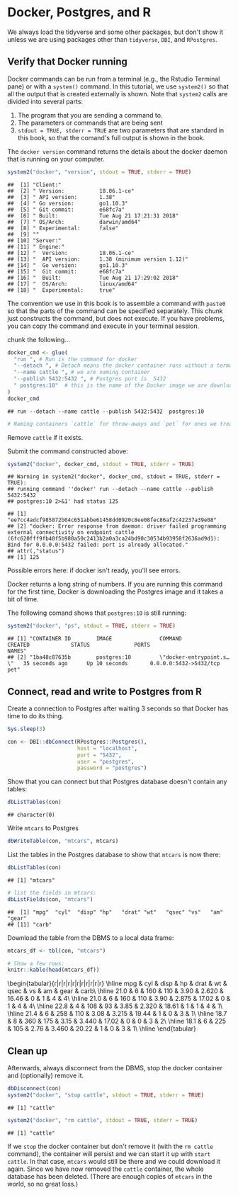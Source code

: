 # Docker, Postgres, and R

We always load the tidyverse and some other packages, but don't show it unless we are using packages other than `tidyverse`, `DBI`, and `RPostgres`.

## Verify that Docker running

Docker commands can be run from a terminal (e.g., the Rstudio Terminal pane) or with a `system()` command.  In this tutorial, we use `system2()` so that all the output that is created externally is shown.  Note that `system2` calls are divided into several parts:

1. The program that you are sending a command to.
2. The parameters or commands that are being sent
3. `stdout = TRUE, stderr = TRUE` are two parameters that are standard in this book, so that the comand's full output is shown in the book.

The `docker version` command returns the details about the docker daemon that is running on your computer.

```r
system2("docker", "version", stdout = TRUE, stderr = TRUE)
```

```
##  [1] "Client:"                                        
##  [2] " Version:           18.06.1-ce"                 
##  [3] " API version:       1.38"                       
##  [4] " Go version:        go1.10.3"                   
##  [5] " Git commit:        e68fc7a"                    
##  [6] " Built:             Tue Aug 21 17:21:31 2018"   
##  [7] " OS/Arch:           darwin/amd64"               
##  [8] " Experimental:      false"                      
##  [9] ""                                               
## [10] "Server:"                                        
## [11] " Engine:"                                       
## [12] "  Version:          18.06.1-ce"                 
## [13] "  API version:      1.38 (minimum version 1.12)"
## [14] "  Go version:       go1.10.3"                   
## [15] "  Git commit:       e68fc7a"                    
## [16] "  Built:            Tue Aug 21 17:29:02 2018"   
## [17] "  OS/Arch:          linux/amd64"                
## [18] "  Experimental:     true"
```

The convention we use in this book is to assemble a command with `paste0` so that the parts of the command can be specified separately.  This chunk just constructs the command, but does not execute.  If you have problems, you can copy the command and execute in your terminal session.

chunk the following... 

```r
docker_cmd <- glue(
  "run ", # Run is the command for docker
  "--detach ", # Detach means the docker container runs without a termanil
  "--name cattle ", # we are naming container
  "--publish 5432:5432 ", # Postgres port is  5432
  " postgres:10"  # this is the name of the Docker image we are downloading / executing.
)
docker_cmd
```

```
## run --detach --name cattle --publish 5432:5432  postgres:10
```

```r
# Naming containers `cattle` for throw-aways and `pet` for ones we treasure and keep around.  :-)
```

Remove `cattle` if it exists.

Submit the command constructed above:

```r
system2("docker", docker_cmd, stdout = TRUE, stderr = TRUE)
```

```
## Warning in system2("docker", docker_cmd, stdout = TRUE, stderr = TRUE):
## running command ''docker' run --detach --name cattle --publish 5432:5432
## postgres:10 2>&1' had status 125
```

```
## [1] "ee7cc4adcf985872b04c651abbe61458dd0920c8ee08fec86af2c42237a39e08"                                                                                                                                                                   
## [2] "docker: Error response from daemon: driver failed programming external connectivity on endpoint cattle (6fc620fff9fb40f5b980a50c2413b2a0a3ca24bd90c30534b93958f2636ad9d1): Bind for 0.0.0.0:5432 failed: port is already allocated."
## attr(,"status")
## [1] 125
```
Possible errors here: if docker isn't ready, you'll see errors.

Docker returns a long string of numbers.  If you are running this command for the first time, Docker is downloading the Postgres image and it takes a bit of time.

The following comand shows that `postgres:10` is still running:

```r
system2("docker", "ps", stdout = TRUE, stderr = TRUE)
```

```
## [1] "CONTAINER ID        IMAGE               COMMAND                  CREATED             STATUS              PORTS                    NAMES"
## [2] "1ba48c87635b        postgres:10         \"docker-entrypoint.s…\"   35 seconds ago      Up 10 seconds       0.0.0.0:5432->5432/tcp   pet"
```
## Connect, read and write to Postgres from R

Create a connection to Postgres after waiting 3 seconds so that Docker has time to do its thing.

```r
Sys.sleep(3)

con <- DBI::dbConnect(RPostgres::Postgres(),
                      host = "localhost",
                      port = "5432",
                      user = "postgres",
                      password = "postgres")
```

Show that you can connect but that Postgres database doesn't contain any tables:


```r
dbListTables(con)
```

```
## character(0)
```

Write `mtcars` to Postgres

```r
dbWriteTable(con, "mtcars", mtcars)
```

List the tables in the Postgres database to show that `mtcars` is now there:


```r
dbListTables(con)
```

```
## [1] "mtcars"
```

```r
# list the fields in mtcars:
dbListFields(con, "mtcars")
```

```
##  [1] "mpg"  "cyl"  "disp" "hp"   "drat" "wt"   "qsec" "vs"   "am"   "gear"
## [11] "carb"
```

Download the table from the DBMS to a local data frame:

```r
mtcars_df <- tbl(con, "mtcars")

# Show a few rows:
knitr::kable(head(mtcars_df))
```


\begin{tabular}{r|r|r|r|r|r|r|r|r|r|r}
\hline
mpg & cyl & disp & hp & drat & wt & qsec & vs & am & gear & carb\\
\hline
21.0 & 6 & 160 & 110 & 3.90 & 2.620 & 16.46 & 0 & 1 & 4 & 4\\
\hline
21.0 & 6 & 160 & 110 & 3.90 & 2.875 & 17.02 & 0 & 1 & 4 & 4\\
\hline
22.8 & 4 & 108 & 93 & 3.85 & 2.320 & 18.61 & 1 & 1 & 4 & 1\\
\hline
21.4 & 6 & 258 & 110 & 3.08 & 3.215 & 19.44 & 1 & 0 & 3 & 1\\
\hline
18.7 & 8 & 360 & 175 & 3.15 & 3.440 & 17.02 & 0 & 0 & 3 & 2\\
\hline
18.1 & 6 & 225 & 105 & 2.76 & 3.460 & 20.22 & 1 & 0 & 3 & 1\\
\hline
\end{tabular}

## Clean up

Afterwards, always disconnect from the DBMS, stop the docker container and (optionally) remove it.

```r
dbDisconnect(con)
system2("docker", "stop cattle", stdout = TRUE, stderr = TRUE)
```

```
## [1] "cattle"
```

```r
system2("docker", "rm cattle", stdout = TRUE, stderr = TRUE)
```

```
## [1] "cattle"
```

If we `stop` the docker container but don't remove it (with the `rm cattle` command), the container will persist and we can start it up with `start cattle`.  In that case, `mtcars` would still be there and we could download it again.  Since we have now removed the `cattle` container, the whole database has been deleted.  (There are enough copies of `mtcars` in the world, so no great loss.)
